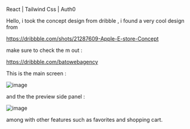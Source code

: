 React | Tailwind Css | Auth0

Hello, i took the concept design from dribble , i found a very cool design from 

https://dribbble.com/shots/21287609-Apple-E-store-Concept

make sure to check the m out : 

https://dribbble.com/batowebagency

This is the main screen : 

![image](https://github.com/user-attachments/assets/42d26f65-4483-4b85-9dcf-5c071c634122)

and the the preview side panel : 

![image](https://github.com/user-attachments/assets/03fcdb34-d7b3-421e-9c6c-01b361c266d0)


among with other features such as favorites and shopping cart.
